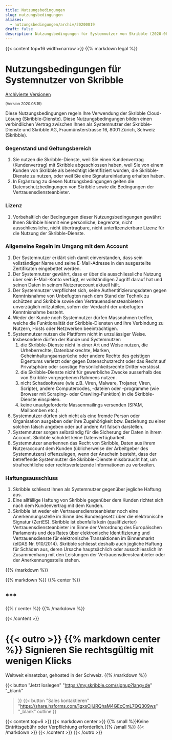 ```yaml
---
title: Nutzungsbedingungen
slug: nutzungsbedingungen
aliases:
  - nutzungsbedingungen/archiv/20200819
draft: false
description: Nutzungsbedingungen für Systemnutzer von Skribble (2020-08-19)
---
```


{{< content top=16 width=narrow >}}
{{% markdown legal %}}
# Nutzungsbedingungen für Systemnutzer von Skribble

[Archivierte Versionen](/de/nutzungsbedingungen/archiv)

<small>(Version 2020.08.19)</small>

Diese Nutzungsbedingungen regeln Ihre Verwendung der Skribble Cloud-Lösung (Skribble-Dienste). Diese Nutzungsbedingungen bilden einen verbindlichen Vertrag zwischen Ihnen als Systemnutzer der Skribble-Dienste und Skribble AG, Fraumünsterstrasse 16, 8001 Zürich, Schweiz (Skribble).

### Gegenstand und Geltungsbereich
1. Sie nutzen die Skribble-Dienste, weil Sie einen Kundenvertrag (Kundenvertrag) mit Skribble abgeschlossen haben, weil Sie von einem Kunden von Skribble als berechtigt identifiziert wurden, die Skribble-Dienste zu nutzen, oder weil Sie eine Signatureinladung erhalten haben. 
2. In Ergänzung zu diesen Nutzungsbedingungen gelten die Datenschutzbedingungen von Skribble sowie die Bedingungen der Vertrauensdiensteanbieter.

### Lizenz
1. Vorbehaltlich der Bedingungen dieser Nutzungsbedingungen gewährt Ihnen Skribble hiermit eine persönliche, begrenzte, nicht ausschliessliche, nicht übertragbare, nicht unterlizenzierbare Lizenz für die Nutzung der Skribble-Dienste.

### Allgemeine Regeln im Umgang mit dem Account
1. Der Systemnutzer erklärt sich damit einverstanden, dass sein vollständiger Name und seine E-Mail-Adresse in den ausgestellte Zertifikaten eingebettet werden. 
2. Der Systemnutzer gewährt, dass er über die ausschliessliche Nutzung über sein E-Mail-Konto verfügt, er vollständigen Zugriff darauf hat und seinen Daten in seinem Nutzeraccount aktuell hält. 
3. Der Systemnutzer verpflichtet sich, seine Authentifizierungsdaten gegen Kenntnisnahme von Unbefugten nach dem Stand der Technik zu schützen und Skribble sowie den Vertrauensdiensteanbietern unverzüglich mitzuteilen, sofern der Verdacht der unbefugten Kenntnisnahme besteht.
4. Weder der Kunde noch Systemnutzer dürfen Massnahmen treffen, welche die Funktionalität der Skribble-Diensten und ihre Verbindung zu Nutzern, Hosts oder Netzwerken beeinträchtigen. 
5. Systemnutzer nutzen die Plattform nicht in unzulässiger Weise. Insbesondere dürfen der Kunde und Systemnutzer:
    1. die Skribble-Dienste nicht in einer Art und Weise nutzen, die Urheberrechte, 	Datenbankrechte, Marken, Geheimhaltungsansprüche oder andere Rechte des geistigen Eigentums verletzt oder gegen Datenschutzrecht oder das Recht auf Privatsphäre oder sonstige Persönlichkeitsrechte Dritter verstösst.
    2. die Skribble-Dienste nicht für gewerbliche Zwecke ausserhalb des von Skribble vorgegebenen Rahmens nutzen.
    3. nicht Schadsoftware (wie z.B. Viren, Malware, Trojaner, Viren, Scripte), andere 	Computercodes, -dateien oder -programme (wie Browser mit Scraping- oder 	Crawling-Funktion) in die Skribble-Dienste einspielen.
    4. keine unaufgeforderte Massenmailings versenden (SPAM, Mailbomben etc.).
6. Systemnutzer dürfen sich nicht als eine fremde Person oder Organisation ausgeben oder ihre Zugehörigkeit bzw. Beziehung zu einer solchen falsch angeben oder auf andere Art falsch darstellen.
7. Systemnutzer sorgen selbständig für die Sicherung der Daten in ihrem Account. Skribble schuldet keine Datenverfügbarkeit.
8. Systemnutzer anerkennen das Recht von Skribble, Daten aus ihrem Nutzeraccount dem Kunden (üblicherweise der Arbeitgeber des Systemnutzers) offenzulegen, wenn der Anschein besteht, dass der betreffende Systemnutzer die Skribble-Dienste missbraucht hat, um strafrechtliche oder rechtsverletzende Informationen zu verbreiten.


### Haftungsausschluss
1. Skribble schliesst Ihnen als Systemnutzer gegenüber jegliche Haftung aus. 
2. Eine allfällige Haftung von Skribble gegenüber dem Kunden richtet sich nach dem Kundenvertrag mit dem Kunden. 
3. Skribble ist weder ein Vertrauensdiensteanbieter noch eine Anerkennungsstelle im Sinne des Bundesgesetz über die elektronische Signatur (ZertES). Skribble ist ebenfalls kein (qualifizierter) Vertrauensdiensteanbieter im Sinne der Verordnung des Europäischen Parlaments und des Rates über elektronische Identifizierung und Vertrauensdienste für elektronische Transaktionen im Binnenmarkt (eIDAS Nr. 910/2014). Skribble schliesst deshalb auch jegliche Haftung für Schäden aus, deren Ursache hauptsächlich oder ausschliesslich im Zusammenhang mit den Leistungen der Vertrauensdiensteanbieter oder der Anerkennungsstelle stehen.

{{% /markdown %}}

{{% markdown %}}
{{% center %}}
## ***
{{% / center %}}
{{% /markdown %}}

{{< /content >}}

[//]: # (--------------------------------------------------------------------------------------------------------------)

{{< outro >}}
{{% markdown center %}}
Signieren Sie rechtsgültig 
mit wenigen Klicks
===============
Weltweit einsetzbar, gehosted in der Schweiz.
{{% /markdown %}}

{{< button
  "Jetzt loslegen"
  "https://my.skribble.com/signup?lang=de"
  "_blank"
>}}
{{< button
  "Sales kontaktieren"
  "https://share.hsforms.com/1gxsCjIJRQhaM4GEcCmL7QQ309ws"
  "_blank"
  outline
>}}

{{< content top=6 >}}
{{< markdown center >}}
{{% small %}}Keine Eintrittsgebühr oder Verpflichtung erforderlich.{{% /small %}} 
{{< /markdown >}}
{{< /content >}}
{{< /outro >}}
